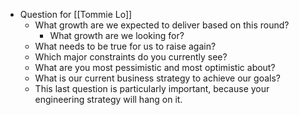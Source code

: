 - Question for [[Tommie Lo]]
    - What growth are we expected to deliver based on this round?
        - What growth are we looking for?
    - What needs to be true for us to raise again?
    - Which major constraints do you currently see?
    - What are you most pessimistic and most optimistic about?
    - What is our current business strategy to achieve our goals?
    - This last question is particularly important, because your engineering strategy will hang on it.
